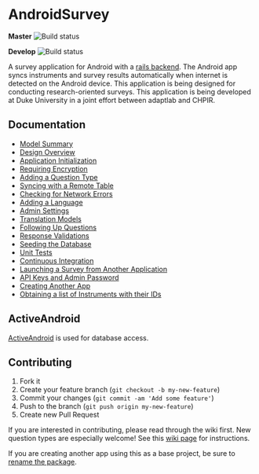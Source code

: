 AndroidSurvey
=============
**Master**
![Build status](https://travis-ci.org/mnipper/AndroidSurvey.png?branch=master)

**Develop**
![Build status](https://travis-ci.org/mnipper/AndroidSurvey.png?branch=develop)

A survey application for Android with a [rails backend](https://github.com/mnipper/rails_survey).  The Android app syncs instruments and survey results automatically when internet is detected on the Android device.  This application is being designed for conducting research-oriented surveys.  This application is being developed at Duke University in a joint effort between adaptlab and CHPIR.

## Documentation
* [Model Summary](https://github.com/mnipper/AndroidSurvey/wiki/Model-summary)
* [Design Overview](https://github.com/mnipper/AndroidSurvey/wiki/Design-Overview)
* [Application Initialization](https://github.com/mnipper/AndroidSurvey/wiki/Application-Initialization)
* [Requiring Encryption](https://github.com/mnipper/AndroidSurvey/wiki/Requiring-Encryption)
* [Adding a Question Type](https://github.com/mnipper/AndroidSurvey/wiki/Adding-a-Question-Type)
* [Syncing with a Remote Table](https://github.com/mnipper/AndroidSurvey/wiki/Syncing-with-Remote-Tables)
* [Checking for Network Errors](https://github.com/mnipper/AndroidSurvey/wiki/Checking-For-Network-Errors)
* [Adding a Language](https://github.com/mnipper/AndroidSurvey/wiki/Adding-a-Language)
* [Admin Settings](https://github.com/mnipper/AndroidSurvey/wiki/Admin-Settings)
* [Translation Models](https://github.com/mnipper/AndroidSurvey/wiki/Translation-Models)
* [Following Up Questions](https://github.com/mnipper/AndroidSurvey/wiki/Following-Up-Questions)
* [Response Validations](https://github.com/mnipper/AndroidSurvey/wiki/Response-Validations)
* [Seeding the Database](https://github.com/mnipper/AndroidSurvey/wiki/Seeding-the-Database)
* [Unit Tests](https://github.com/mnipper/AndroidSurvey/wiki/Unit-Tests)
* [Continuous Integration](https://github.com/mnipper/AndroidSurvey/wiki/Continuous-Integration)
* [Launching a Survey from Another Application](https://github.com/mnipper/AndroidSurvey/wiki/Launching-a-Survey-from-another-Application)
* [API Keys and Admin Password](https://github.com/mnipper/AndroidSurvey/wiki/API-Keys-and-Admin-Password)
* [Creating Another App](https://github.com/mnipper/AndroidSurvey/wiki/Creating-Another-App)
* [Obtaining a list of Instruments with their IDs](https://github.com/mnipper/AndroidSurvey/wiki/Obtaining-a-list-of-Instruments-with-their-IDs)

## ActiveAndroid
[ActiveAndroid](https://github.com/pardom/ActiveAndroid) is used for database access.

## Contributing

1. Fork it
2. Create your feature branch (`git checkout -b my-new-feature`)
3. Commit your changes (`git commit -am 'Add some feature'`)
4. Push to the branch (`git push origin my-new-feature`)
5. Create new Pull Request

If you are interested in contributing, please read through the wiki first.  New question types are especially welcome!  See this [wiki page](https://github.com/mnipper/AndroidSurvey/wiki/Adding-a-Question-Type) for instructions.

If you are creating another app using this as a base project, be sure to [rename the package](https://github.com/mnipper/AndroidSurvey/wiki/Creating-Another-App).
